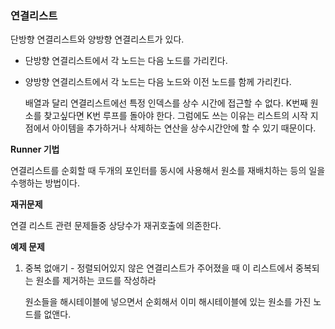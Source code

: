 ### 연결리스트

단방향 연결리스트와 양방향 연결리스트가 있다.

- 단방향 연결리스트에서 각 노드는 다음 노드를 가리킨다.

- 양방향 연결리스트에서 각 노드는 다음 노드와 이전 노드를 함께 가리킨다.

  배열과 달리 연결리스트에선 특정 인덱스를 상수 시간에 접근할 수 없다. K번째 원소를 찾고싶다면 K번 루프를 돌아야 한다. 그럼에도 쓰는 이유는 리스트의 시작 지점에서 아이템을 추가하거나 삭제하는 연산을 상수시간안에 할 수 있기 때문이다.



 **Runner 기법**

연결리스트를 순회할 때 두개의 포인터를 동시에 사용해서 원소를 재배치하는 등의 일을 수행하는 방법이다.



**재귀문제**

연결 리스트 관련 문제들중 상당수가 재귀호출에 의존한다.



**예제 문제**

1. 중복 없애기 - 정렬되어있지 않은 연결리스트가 주어졌을 때 이 리스트에서 중복되는 원소를 제거하는 코드를 작성하라

   원소들을 해시테이블에 넣으면서 순회해서 이미 해시테이블에 있는 원소를 가진 노드를 없앤다.

   
